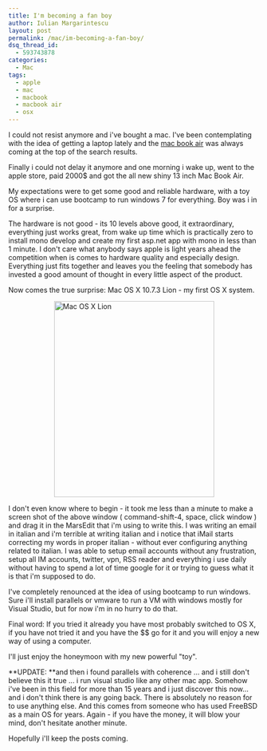 ```yaml
---
title: I'm becoming a fan boy
author: Iulian Margarintescu
layout: post
permalink: /mac/im-becoming-a-fan-boy/
dsq_thread_id:
  - 593743878
categories:
  - Mac
tags:
  - apple
  - mac
  - macbook
  - macbook air
  - osx
---
```

I could not resist anymore and i've bought a mac. I've been contemplating with the idea of getting a laptop lately and the [mac book air][1] was always coming at the top of the search results.

Finally i could not delay it anymore and one morning i wake up, went to the apple store, paid 2000$ and got the all new shiny 13 inch Mac Book Air.

My expectations were to get some good and reliable hardware, with a toy OS where i can use bootcamp to run windows 7 for everything. Boy was i in for a surprise.

The hardware is not good - its 10 levels above good, it extraordinary, everything just works great, from wake up time which is practically zero to install mono develop and create my first asp.net app with mono in less than 1 minute. I don't care what anybody says apple is light years ahead the competition when is comes to hardware quality and especially design. Everything just fits together and leaves you the feeling that somebody has invested a good amount of thought in every little aspect of the product.

Now comes the true surprise: Mac OS X 10.7.3 Lion - my first OS X system.

<img style="display: block; margin-left: auto; margin-right: auto;" title="MaxOsX.png" src="http://www.erata.net/wp-content/uploads/2012/02/Mac-OS-XMaxOsX.png" alt="Mac OS X Lion" width="321" height="393" border="0" />

I don't even know where to begin - it took me less than a minute to make a screen shot of the above window ( command-shift-4, space, click window ) and drag it in the MarsEdit that i'm using to write this. I was writing an email in italian and i'm terrible at writing italian and i notice that iMail starts correcting my words in proper italian - without ever configuring anything related to italian. I was able to setup email accounts without any frustration, setup all IM accounts, twitter, vpn, RSS reader and everything i use daily without having to spend a lot of time google for it or trying to guess what it is that i'm supposed to do.

I've completely renounced at the idea of using bootcamp to run windows. Sure i'll install parallels or vmware to run a VM with windows mostly for Visual Studio, but for now i'm in no hurry to do that.

Final word: If you tried it already you have most probably switched to OS X, if you have not tried it and you have the $$ go for it and you will enjoy a new way of using a computer.

I'll just enjoy the honeymoon with my new powerful "toy".

**UPDATE: **and then i found parallels with coherence ... and i still don't believe this it true ... i run visual studio like any other mac app. Somehow i've been in this field for more than 15 years and i just discover this now... and i don't think there is any going back. There is absolutely no reason for to use anything else. And this comes from someone who has used FreeBSD as a main OS for years. Again - if you have the money, it will blow your mind, don't hesitate another minute.

Hopefully i'll keep the posts coming.

 [1]: http://www.apple.com/macbookair/